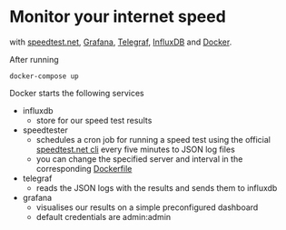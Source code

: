 # Monitor your internet speed

with [speedtest.net][1], [Grafana][2], [Telegraf][3], [InfluxDB][4] and [Docker][5].

After running 

```
docker-compose up
```

Docker starts the following services

* influxdb
    * store for our speed test results
* speedtester
    * schedules a cron job for running a speed test using the official [speedtest.net cli][6] every five minutes to JSON log files
    * you can change the specified server and interval in the corresponding [Dockerfile][7]
* telegraf
    * reads the JSON logs with the results and sends them to influxdb
* grafana
    * visualises our results on a simple preconfigured dashboard
    * default credentials are admin:admin

[1]: https://www.speedtest.net/
[2]: https://grafana.com/
[3]: https://www.influxdata.com/time-series-platform/telegraf/
[4]: https://www.influxdata.com/
[5]: https://www.docker.com/
[6]: https://www.speedtest.net/apps/cli
[7]: speedtest/Dockerfile
